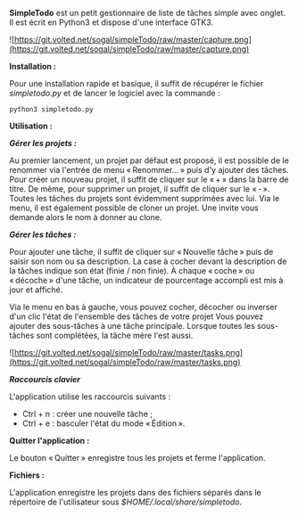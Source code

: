 **SimpleTodo** est un petit gestionnaire de liste de tâches simple avec onglet.
Il est écrit en Python3 et dispose d'une interface GTK3.

![https://git.volted.net/sogal/simpleTodo/raw/master/capture.png](https://git.volted.net/sogal/simpleTodo/raw/master/capture.png)

**Installation :**

Pour une installation rapide et basique, il suffit de récupérer le fichier *simpletodo.py* et de lancer le logiciel avec la commande :

`python3 simpletodo.py`

**Utilisation :**

***Gérer les projets :***

Au premier lancement, un projet par défaut est proposé, il est possible de le renommer via l'entrée de menu « Renommer... » puis d'y ajouter des tâches.
Pour créer un nouveau projet, il suffit de cliquer sur le « + » dans la barre de titre.
De même, pour supprimer un projet, il suffit de cliquer sur le « - ». Toutes les tâches du projets sont évidemment supprimées avec lui.
Via le menu, il est également possible de cloner un projet. Une invite vous demande alors le nom à donner au clone.

***Gérer les tâches :***

Pour ajouter une tâche, il suffit de cliquer sur « Nouvelle tâche » puis de saisir son nom ou sa description.
La case à cocher devant la description de la tâches indique son état (finie / non finie).
À chaque « coche » ou « décoche » d'une tâche, un indicateur de pourcentage accompli est mis à jour et affiché.

Via le menu en bas à gauche, vous pouvez cocher, décocher ou inverser d'un clic l'état de l'ensemble des tâches de votre projet
Vous pouvez ajouter des sous-tâches à une tâche principale. Lorsque toutes les sous-tâches sont complétées, la tâche mère l'est aussi.

![https://git.volted.net/sogal/simpleTodo/raw/master/tasks.png](https://git.volted.net/sogal/simpleTodo/raw/master/tasks.png)

***Raccourcis clavier***

L'application utilise les raccourcis suivants :

- Ctrl + n : créer une nouvelle tâche ;
- Ctrl + e : basculer l'état du mode « Édition ».

**Quitter l'application :**

Le bouton « Quitter » enregistre tous les projets et ferme l'application.

**Fichiers :**

L'application enregistre les projets dans des fichiers séparés dans le répertoire de l'utilisateur sous *$HOME/.local/share/simpletodo*.
